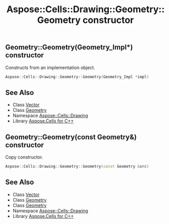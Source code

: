 ﻿---
title: Aspose::Cells::Drawing::Geometry::Geometry constructor
linktitle: Geometry
second_title: Aspose.Cells for C++ API Reference
description: 'Aspose::Cells::Drawing::Geometry::Geometry constructor. Constructs from an implementation object in C++.'
type: docs
weight: 100
url: /cpp/aspose.cells.drawing/geometry/geometry/
---
## Geometry::Geometry(Geometry_Impl*) constructor


Constructs from an implementation object.

```cpp
Aspose::Cells::Drawing::Geometry::Geometry(Geometry_Impl *impl)
```

## See Also

* Class [Vector](../../../aspose.cells/vector/)
* Class [Geometry](../)
* Namespace [Aspose::Cells::Drawing](../../)
* Library [Aspose.Cells for C++](../../../)
## Geometry::Geometry(const Geometry\&) constructor


Copy constructor.

```cpp
Aspose::Cells::Drawing::Geometry::Geometry(const Geometry &src)
```

## See Also

* Class [Vector](../../../aspose.cells/vector/)
* Class [Geometry](../)
* Class [Geometry](../)
* Namespace [Aspose::Cells::Drawing](../../)
* Library [Aspose.Cells for C++](../../../)
